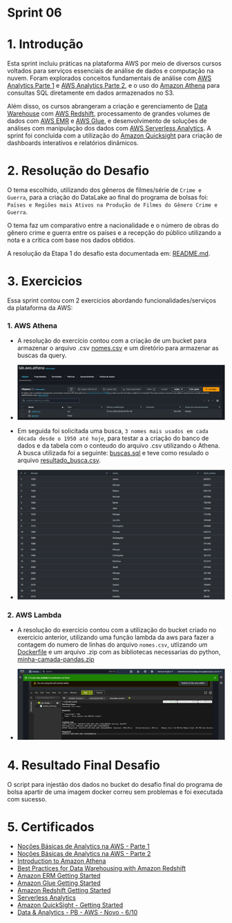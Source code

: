 # Sprint 06

# 1. Introdução

Esta sprint incluiu práticas na plataforma AWS por meio de diversos cursos voltados para serviços essenciais de análise de dados e computação na nuvem. Foram explorados conceitos fundamentais de análise com [AWS Analytics Parte 1](https://explore.skillbuilder.aws/learn/course/external/view/elearning/19345/nocoes-basicas-de-analytics-na-aws-parte-1-portugues-fundamentals-of-analytics-on-aws-part-1-portuguese) e [AWS Analytics Parte 2](https://explore.skillbuilder.aws/learn/course/external/view/elearning/19359/fundamentos-de-analytics-na-aws-parte-2-portugues-fundamentals-of-analytics-on-aws-part-2-portuguese), e o uso do [Amazon Athena](https://explore.skillbuilder.aws/learn/course/5838/Introduction%2520to%2520Amazon%2520Athena%2520%28Portuguese%29) para consultas SQL diretamente em dados armazenados no S3. 

Além disso, os cursos abrangeram a criação e gerenciamento de [Data Warehouse](https://explore.skillbuilder.aws/learn/course/6339/Best%2520Practices%2520for%2520Data%2520Warehousing%2520with%2520Amazon%2520Redshift%2520%28Portuguese%29) com [AWS Redshift](https://explore.skillbuilder.aws/learn/course/13655/Amazon%2520Redshift%2520Getting%2520Started), processamento de grandes volumes de dados com [AWS EMR](https://explore.skillbuilder.aws/learn/course/8827/Amazon%2520EMR%2520Getting%2520Started) e [AWS Glue](https://explore.skillbuilder.aws/learn/course/8171/AWS%2520Glue%2520Getting%2520Started), e desenvolvimento de soluções de análises com manipulação dos dados com [AWS Serverless Analytics](https://explore.skillbuilder.aws/learn/course/6256/Serverless%2520Analytics%2520%28Portuguese%29). A sprint foi concluída com a utilização do [Amazon Quicksight](https://explore.skillbuilder.aws/learn/course/14908/Amazon%2520QuickSight%2520-%2520Getting%2520Started) para criação de dashboards interativos e relatórios dinâmicos. 

# 2. Resolução do Desafio
O tema escolhido, utilizando dos gêneros de filmes/série de `Crime e Guerra`, para a criação do DataLake ao final do programa de bolsas foi: `Países e Regiões mais Ativos na Produção de Filmes do Gênero Crime e Guerra`.

O tema faz um comparativo entre a nacionalidade e o número de obras do gênero crime e guerra entre os países e a recepção do público utilizando a nota e a critica com base nos dados obtidos.

A resolução da Etapa 1 do desafio esta documentada em: [README.md](/Sprint6/Desafio/README.md).

# 3. Exercicios
Essa sprint contou com 2 exercicios abordando funcionalidades/serviços da plataforma da AWS:

### 1. **AWS Athena**
- A resolução do exercício contou com a criação de um bucket para armazenar o arquivo .csv [nomes.csv](/Sprint6/Exercicios/AWS_Athena/nomes.csv) e um diretório para armazenar as buscas da query.

- ![Bucket Athena](/Sprint6/Evidencias/Exercicios/exercicio_athena_bucket.png)

- Em seguida foi solicitada uma busca, `3 nomes mais usados em cada década desde o 1950 até hoje`, para testar a a criação do banco de dados e da tabela com o conteudo do arquivo .csv utilizando o Athena. A busca utilizada foi a seguinte: [buscas.sql](/Sprint6/Exercicios/AWS_Athena/busca.sql) e teve como resulado o arquivo [resultado_busca.csv](/Sprint6/Exercicios/AWS_Athena/resultado_busca.csv).

- ![Resultado da Busca](/Sprint6/Evidencias/Exercicios/evidencia_exercicio_athena.png)

### 2. **AWS Lambda**
- A resolução do exercicio contou com a utilização do bucket criado no exercicio anterior, utilizando uma função lambda da aws para fazer a contagem do numero de linhas do arquivo `nomes.csv`, utlizando um  [Dockerfile](/Sprint6/Exercicios/AWS_Lambda/Dockerfile) e um arquivo .zip com as bibliotecas necessarias do python, [minha-camada-pandas.zip](/Sprint6/Exercicios/AWS_Lambda/minha-camada-pandas.zip) 

- ![Resultado script python](/Sprint6/Evidencias/Exercicios/exercicio_aws_lambda.png)

# 4. Resultado Final Desafio
O script para injestão dos dados no bucket do desafio final do programa de bolsa apartir de uma imagem docker correu sem problemas e foi executada com sucesso.

# 5. Certificados
- [Noções Básicas de Analytics na AWS - Parte 1](/Sprint6/Certificados/AWS_analytics_part1.pdf)
- [Noções Básicas de Analytics na AWS - Parte 2](/Sprint6/Certificados/AWS_analytics_part2.pdf)
- [Introduction to Amazon Athena](/Sprint6/Certificados/AWS_Athena_introduction.pdf)
- [Best Practices for Data Warehousing with Amazon Redshift](/Sprint6/Certificados/AWS_data_warehouse.pdf)
- [Amazon ERM Getting Started](/Sprint6/Certificados/AWS_EMR.pdf)
- [Amazon Glue Getting Started](/Sprint6/Certificados/AWS_Glue.pdf)
- [Amazon Redshift Getting Started](/Sprint6/Certificados/AWS_redshift.pdf)
- [Serverless Analytics](/Sprint6/Certificados/AWS_serverless_analytics.pdf)
- [Amazon QuickSight - Getting Started](/Sprint6/Certificados/AWS-quicksight.pdf)
- [Data & Analytics - PB - AWS - Novo - 6/10](/Sprint6/Certificados/sprint6-certificado.jpg)